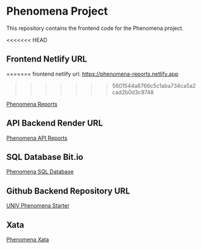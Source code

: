 # Phenomena Project

This repository contains the frontend code for the Phenomena project.

<<<<<<< HEAD
## Frontend Netlify URL
=======
frontend netlify url: https://phenomena-reports.netlify.app
>>>>>>> 5601544a8766c5c1aba734ca5a2cad2b0d3c9748

[Phenomena Reports](https://phenomena-reports.netlify.app)

## API Backend Render URL

[Phenomena API Reports](https://phenomena-gmx2.onrender.com/api/reports)

## SQL Database Bit.io

[Phenomena SQL Database](https://bit.io/vincentpalomo/phenomena)

## Github Backend Repository URL

[UNIV Phenomena Starter](https://github.com/vincentpalomo/UNIV_Phenomena_Starter)

## Xata

[Phenomena Xata](https://Vincent-s-workspace-58b3k1.us-east-1.xata.sh/db/phenomena:main)
